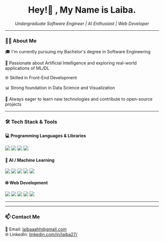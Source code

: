 <h1 align="center">Hey!👋 , My Name is Laiba.</h1>

<p align="center">
  <i>Undergraduate Software Engineer | AI Enthusiast | Web Developer</i>
</p>

---

### 👩‍💻 About Me

🎓 I'm currently pursuing my Bachelor's degree in Software Engineering

🧠 Passionate about Artificial Intelligence and exploring real-world applications of ML/DL

🌐 Skilled in Front-End Development 

📊 Strong foundation in Data Science and Visualization 

🚀 Always eager to learn new technologies and contribute to open-source projects

---

### 🛠 Tech Stack & Tools

#### 💻 Programming Languages & Libraries
<p>
  <img src="https://img.shields.io/badge/Python-3776AB?style=flat&logo=python&logoColor=white" />
  <img src="https://img.shields.io/badge/C++-00599C?style=flat&logo=cplusplus&logoColor=white" />
  <img src="https://img.shields.io/badge/JavaScript-F7DF1E?style=flat&logo=javascript&logoColor=black" />
  <img src="https://img.shields.io/badge/PHP-777BB4?style=flat&logo=php&logoColor=white" />
</p>

#### 🧠 AI / Machine Learning
<p>
  <img src="https://img.shields.io/badge/TensorFlow-FF6F00?style=flat&logo=tensorflow&logoColor=white" />
  <img src="https://img.shields.io/badge/Keras-D00000?style=flat&logo=keras&logoColor=white" />
  <img src="https://img.shields.io/badge/Scikit--Learn-F7931E?style=flat&logo=scikit-learn&logoColor=white" />
  <img src="https://img.shields.io/badge/Pandas-150458?style=flat&logo=pandas&logoColor=white" />
  <img src="https://img.shields.io/badge/Seaborn-9A9A9A?style=flat" />
</p>

#### 🌐 Web Development
<p>
  <img src="https://img.shields.io/badge/HTML5-E34F26?style=flat&logo=html5&logoColor=white" />
  <img src="https://img.shields.io/badge/CSS3-1572B6?style=flat&logo=css3&logoColor=white" />
  <img src="https://img.shields.io/badge/Bootstrap-7952B3?style=flat&logo=bootstrap&logoColor=white" />
  <img src="https://img.shields.io/badge/Laravel-FF2D20?style=flat&logo=laravel&logoColor=white" />
  <img src="https://img.shields.io/badge/MySQL-4479A1?style=flat&logo=mysql&logoColor=white" />
</p>

---



---

### 📫 Contact Me

📧 Email: laibaaahh@gmail.com  
🌐 LinkedIn: [linkedin.com/in/laiba27/](#)  

